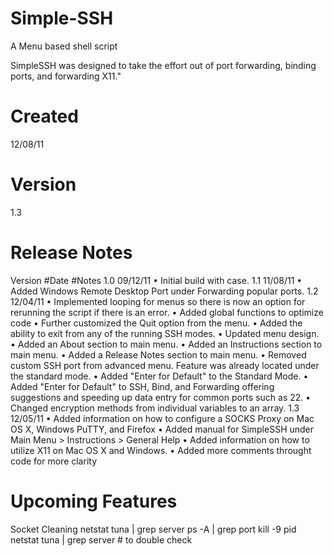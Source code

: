 Simple-SSH
==========

A Menu based shell script

SimpleSSH was designed to take the effort out of port forwarding, binding ports, and forwarding X11."

Created
=======

12/08/11

Version
=======						

1.3
						
Release Notes
=============

Version			#Date			#Notes
1.0				09/12/11		• 	Initial build with case.
1.1				11/08/11		• 	Added Windows Remote Desktop Port under Forwarding popular ports.
1.2				12/04/11		• 	Implemented looping for menus so there is now an option
									for rerunning the script if there is an error.
								•	Added global functions to optimize code
								•	Further customized the Quit option from the menu.
								•	Added the ability to exit from any of the running SSH modes.
								•	Updated menu design.
								•	Added an About section to main menu.
								•	Added an Instructions section to main menu.
								•	Added a Release Notes section to main menu.
								•	Removed custom SSH port from advanced menu. Feature was already
									located under the standard mode.
								•	Added "Enter for Default" to the Standard Mode.
								•	Added "Enter for Default" to SSH, Bind, and Forwarding offering
									suggestions and speeding up data entry for common ports such as 22.
								•	Changed encryption methods from individual variables to an array.
1.3				12/05/11		•	Added information on how to configure a SOCKS Proxy on Mac OS X,
									Windows PuTTY, and Firefox
								•	Added manual for SimpleSSH under Main Menu > Instructions
									> General Help
								•	Added information on how to utilize X11 on Mac OS X and Windows.
								•	Added more comments throught code for more clarity

Upcoming Features
=================

Socket Cleaning
netstat tuna | grep server
ps -A | grep port
kill -9 pid
netstat tuna | grep server # to double check
